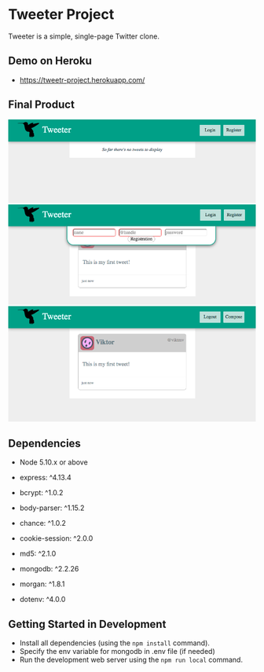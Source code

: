 # Tweeter Project

Tweeter is a simple, single-page Twitter clone.

## Demo on Heroku

* https://tweetr-project.herokuapp.com/

## Final Product

!["Initial state"](/docs/no-tweet-notlogged.png)
!["registration"](/docs/registration.png)
!["general view"](/docs/generalview.png)


## Dependencies

- Node 5.10.x or above
- express: ^4.13.4

- bcrypt: ^1.0.2
- body-parser: ^1.15.2
- chance: ^1.0.2
- cookie-session: ^2.0.0
- md5: ^2.1.0
- mongodb: ^2.2.26
- morgan: ^1.8.1
- dotenv: ^4.0.0

## Getting Started in Development

- Install all dependencies (using the `npm install` command).
- Specify the env variable for mongodb in .env file (if needed)
- Run the development web server using the `npm run local` command.
